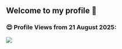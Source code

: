 ## Welcome to my profile 👋

<h3>😍 Profile Views from 21 August 2025:</h3>
<a href="https://github.com/Kyle901017">
    <img src="https://count.getloli.com/@:Kyle901017?theme=kasuterura-2" />
</a>
